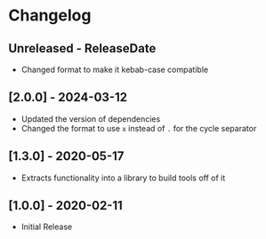 # Changelog

## Unreleased - ReleaseDate

- Changed format to make it kebab-case compatible

## [2.0.0] - 2024-03-12

- Updated the version of dependencies
- Changed the format to use `x` instead of `.` for the cycle separator

## [1.3.0] - 2020-05-17

- Extracts functionality into a library to build tools off of it

## [1.0.0] - 2020-02-11

- Initial Release
